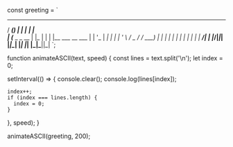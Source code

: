 const greeting = `
   _____ _       _     _______ _             
  / ____(_)     | |   |__   __| |            
 | (___  _ _ __ | |_     | |  | |__   ___  __
  \___ \| | '_ \| __|    | |  | '_ \ / _ \/ /
  ____) | | | | | |_     | |  | | | |  __/| |
 |_____/|_|_| |_|\__|    |_|  |_| |_|\___||_|
`;

function animateASCII(text, speed) {
  const lines = text.split('\n');
  let index = 0;

  setInterval(() => {
    console.clear();
    console.log(lines[index]);

    index++;
    if (index === lines.length) {
      index = 0;
    }
  }, speed);
}

animateASCII(greeting, 200);


